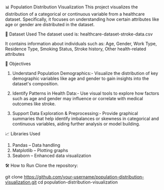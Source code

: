 📊 Population Distribution Visualization
This project visualizes the distribution of a categorical or continuous variable from a healthcare dataset. Specifically, it focuses on understanding how certain attributes like age or gender are distributed in the dataset.

📁 Dataset Used
The dataset used is: healthcare-dataset-stroke-data.csv

It contains information about individuals such as:
Age, Gender, Work Type, Residence Type, Smoking Status, Stroke history, Other health-related attributes


🎯 Objectives
1. Understand Population Demographics:- Visualize the distribution of key demographic variables like age and gender to gain insights into the dataset's composition.

2. Identify Patterns in Health Data:- Use visual tools to explore how factors such as age and gender may influence or correlate with medical outcomes like stroke.

3. Support Data Exploration & Preprocessing:- Provide graphical summaries that help identify imbalances or skewness in categorical and continuous variables, aiding further analysis or model building.

📈 Libraries Used
1. Pandas – Data handling
2. Matplotlib – Plotting graphs
3. Seaborn – Enhanced data visualization

🛠️ How to Run
Clone the repository:

git clone https://github.com/your-username/population-distribution-visualization.git
cd population-distribution-visualization
